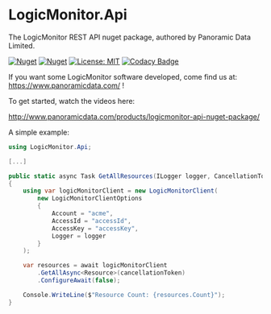 # LogicMonitor.Api

The LogicMonitor REST API nuget package, authored by Panoramic Data Limited.

[![Nuget](https://img.shields.io/nuget/v/LogicMonitor.Api)](https://www.nuget.org/packages/LogicMonitor.Api/)
[![Nuget](https://img.shields.io/nuget/dt/LogicMonitor.Api)](https://www.nuget.org/packages/LogicMonitor.Api/)
[![License: MIT](https://img.shields.io/badge/License-MIT-yellow.svg)](https://opensource.org/licenses/MIT)
[![Codacy Badge](https://app.codacy.com/project/badge/Grade/c35eed8f289a4e11bcf1fd63dd5271ce)](https://www.codacy.com/gh/panoramicdata/LogicMonitor.Api/dashboard?utm_source=github.com&amp;utm_medium=referral&amp;utm_content=panoramicdata/LogicMonitor.Api&amp;utm_campaign=Badge_Grade)

If you want some LogicMonitor software developed, come find us at: https://www.panoramicdata.com/ !

To get started, watch the videos here:

http://www.panoramicdata.com/products/logicmonitor-api-nuget-package/

A simple example:

```c#
using LogicMonitor.Api;

[...]

public static async Task GetAllResources(ILogger logger, CancellationToken cancellationToken)
{
	using var logicMonitorClient = new LogicMonitorClient(
		new LogicMonitorClientOptions
		{
			Account = "acme",
			AccessId = "accessId",
			AccessKey = "accessKey",
			Logger = logger
		}
	);

	var resources = await logicMonitorClient
		.GetAllAsync<Resource>(cancellationToken)
		.ConfigureAwait(false);

	Console.WriteLine($"Resource Count: {resources.Count}");
}
